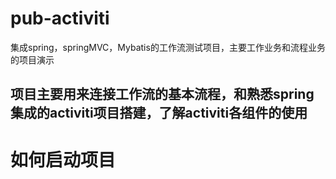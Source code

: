 # pub-activiti
集成spring，springMVC，Mybatis的工作流测试项目，主要工作业务和流程业务的项目演示

##  项目主要用来连接工作流的基本流程，和熟悉spring集成的activiti项目搭建，了解activiti各组件的使用

# 如何启动项目
## 

